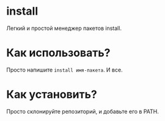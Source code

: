 # install
Легкий и простой менеджер пакетов install.

# Как использовать?
Просто напишите `install имя-пакета`. И все.

# Как установить?
Просто склонируйте репозиторий, и добавьте его в PATH.
